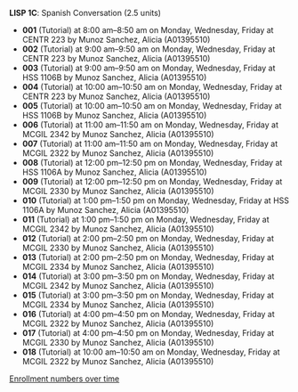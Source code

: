 **LISP 1C**: Spanish Conversation (2.5 units)

- **001** (Tutorial) at 8:00 am–8:50 am on Monday, Wednesday, Friday at CENTR 223 by Munoz Sanchez, Alicia (A01395510)
- **002** (Tutorial) at 9:00 am–9:50 am on Monday, Wednesday, Friday at CENTR 223 by Munoz Sanchez, Alicia (A01395510)
- **003** (Tutorial) at 9:00 am–9:50 am on Monday, Wednesday, Friday at HSS 1106B by Munoz Sanchez, Alicia (A01395510)
- **004** (Tutorial) at 10:00 am–10:50 am on Monday, Wednesday, Friday at CENTR 223 by Munoz Sanchez, Alicia (A01395510)
- **005** (Tutorial) at 10:00 am–10:50 am on Monday, Wednesday, Friday at HSS 1106B by Munoz Sanchez, Alicia (A01395510)
- **006** (Tutorial) at 11:00 am–11:50 am on Monday, Wednesday, Friday at MCGIL 2342 by Munoz Sanchez, Alicia (A01395510)
- **007** (Tutorial) at 11:00 am–11:50 am on Monday, Wednesday, Friday at MCGIL 2322 by Munoz Sanchez, Alicia (A01395510)
- **008** (Tutorial) at 12:00 pm–12:50 pm on Monday, Wednesday, Friday at HSS 1106A by Munoz Sanchez, Alicia (A01395510)
- **009** (Tutorial) at 12:00 pm–12:50 pm on Monday, Wednesday, Friday at MCGIL 2330 by Munoz Sanchez, Alicia (A01395510)
- **010** (Tutorial) at 1:00 pm–1:50 pm on Monday, Wednesday, Friday at HSS 1106A by Munoz Sanchez, Alicia (A01395510)
- **011** (Tutorial) at 1:00 pm–1:50 pm on Monday, Wednesday, Friday at MCGIL 2342 by Munoz Sanchez, Alicia (A01395510)
- **012** (Tutorial) at 2:00 pm–2:50 pm on Monday, Wednesday, Friday at MCGIL 2330 by Munoz Sanchez, Alicia (A01395510)
- **013** (Tutorial) at 2:00 pm–2:50 pm on Monday, Wednesday, Friday at MCGIL 2334 by Munoz Sanchez, Alicia (A01395510)
- **014** (Tutorial) at 3:00 pm–3:50 pm on Monday, Wednesday, Friday at MCGIL 2342 by Munoz Sanchez, Alicia (A01395510)
- **015** (Tutorial) at 3:00 pm–3:50 pm on Monday, Wednesday, Friday at MCGIL 2334 by Munoz Sanchez, Alicia (A01395510)
- **016** (Tutorial) at 4:00 pm–4:50 pm on Monday, Wednesday, Friday at MCGIL 2322 by Munoz Sanchez, Alicia (A01395510)
- **017** (Tutorial) at 4:00 pm–4:50 pm on Monday, Wednesday, Friday at MCGIL 2330 by Munoz Sanchez, Alicia (A01395510)
- **018** (Tutorial) at 10:00 am–10:50 am on Monday, Wednesday, Friday at MCGIL 2322 by Munoz Sanchez, Alicia (A01395510)

[Enrollment numbers over time](./LISP1C.tsv)

